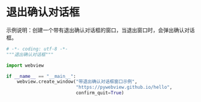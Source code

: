 # 退出确认对话框

示例说明：创建一个带有退出确认对话框的窗口，当退出窗口时，会弹出确认对话框。

``` python
# -*- coding: utf-8 -*-
"""退出确认对话框"""

import webview

if __name__ == "__main__":
    webview.create_window("带退出确认对话框窗口示例",
                          "https://pywebview.github.io/hello",
                          confirm_quit=True)
```